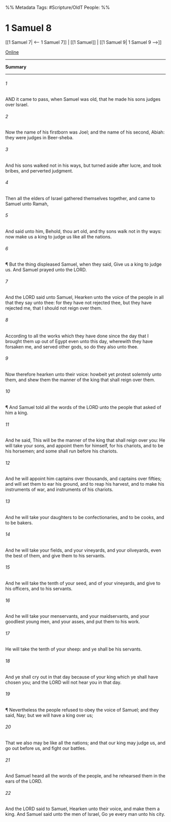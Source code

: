 

%% Metadata
Tags: #Scripture/OldT
People: 
%%
# 1 Samuel 8
[[1 Samuel 7| <-- 1 Samuel 7]] | [[1 Samuel]] | [[1 Samuel 9| 1 Samuel 9 -->]]

[Online](https://churchofjesuschrist.org/study/scriptures/ot/1-sam/8?lang=eng)

---
__Summary__



---

###### 1
AND it came to pass, when Samuel was old, that he made his sons judges over Israel.
###### 2
Now the name of his firstborn was Joel; and the name of his second, Abiah: they were judges in Beer-sheba.
###### 3
And his sons walked not in his ways, but turned aside after lucre, and took bribes, and perverted judgment.
###### 4
Then all the elders of Israel gathered themselves together, and came to Samuel unto Ramah,
###### 5
And said unto him, Behold, thou art old, and thy sons walk not in thy ways: now make us a king to judge us like all the nations.
###### 6
¶ But the thing displeased Samuel, when they said, Give us a king to judge us.  And Samuel prayed unto the LORD.
###### 7
And the LORD said unto Samuel, Hearken unto the voice of the people in all that they say unto thee: for they have not rejected thee, but they have rejected me, that I should not reign over them.
###### 8
According to all the works which they have done since the day that I brought them up out of Egypt even unto this day, wherewith they have forsaken me, and served other gods, so do they also unto thee.
###### 9
Now therefore hearken unto their voice: howbeit yet protest solemnly unto them, and shew them the manner of the king that shall reign over them.
###### 10
¶ And Samuel told all the words of the LORD unto the people that asked of him a king.
###### 11
And he said, This will be the manner of the king that shall reign over you: He will take your sons, and appoint them for himself, for his chariots, and to be his horsemen; and some shall run before his chariots.
###### 12
And he will appoint him captains over thousands, and captains over fifties; and will set them to ear his ground, and to reap his harvest, and to make his instruments of war, and instruments of his chariots.
###### 13
And he will take your daughters to be confectionaries, and to be cooks, and to be bakers.
###### 14
And he will take your fields, and your vineyards, and your oliveyards, even the best of them, and give them to his servants.
###### 15
And he will take the tenth of your seed, and of your vineyards, and give to his officers, and to his servants.
###### 16
And he will take your menservants, and your maidservants, and your goodliest young men, and your asses, and put them to his work.
###### 17
He will take the tenth of your sheep: and ye shall be his servants.
###### 18
And ye shall cry out in that day because of your king which ye shall have chosen you; and the LORD will not hear you in that day.
###### 19
¶ Nevertheless the people refused to obey the voice of Samuel; and they said, Nay; but we will have a king over us;
###### 20
That we also may be like all the nations; and that our king may judge us, and go out before us, and fight our battles.
###### 21
And Samuel heard all the words of the people, and he rehearsed them in the ears of the LORD.
###### 22
And the LORD said to Samuel, Hearken unto their voice, and make them a king.  And Samuel said unto the men of Israel, Go ye every man unto his city.



